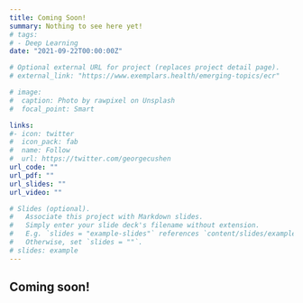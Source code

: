 ```yaml
---
title: Coming Soon!
summary: Nothing to see here yet!
# tags:
# - Deep Learning
date: "2021-09-22T00:00:00Z"

# Optional external URL for project (replaces project detail page).
# external_link: "https://www.exemplars.health/emerging-topics/ecr"

# image:
#  caption: Photo by rawpixel on Unsplash
#  focal_point: Smart

links:
#- icon: twitter
#  icon_pack: fab
#  name: Follow
#  url: https://twitter.com/georgecushen
url_code: ""
url_pdf: ""
url_slides: ""
url_video: ""

# Slides (optional).
#   Associate this project with Markdown slides.
#   Simply enter your slide deck's filename without extension.
#   E.g. `slides = "example-slides"` references `content/slides/example-slides.md`.
#   Otherwise, set `slides = ""`.
# slides: example
---
```


## Coming soon!
